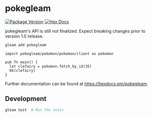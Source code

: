 # pokegleam

[![Package Version](https://img.shields.io/hexpm/v/pokegleam)](https://hex.pm/packages/pokegleam)
[![Hex Docs](https://img.shields.io/badge/hex-docs-ffaff3)](https://hexdocs.pm/pokegleam/)

pokegleam's API is still not finalized. Expect breaking changes prior to version 1.0 release.

```sh
gleam add pokegleam
```
```gleam
import pokegleam/pokemon/pokemon/client as pokemon

pub fn main() {
  let clefairy = pokemon.fetch_by_id(35)
  Ok(clefairy)
}
```

Further documentation can be found at <https://hexdocs.pm/pokegleam>.

## Development

```sh
gleam test  # Run the tests
```
